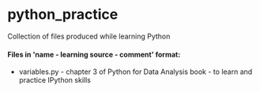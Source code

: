 # python_practice
Collection of files produced while learning Python

#### Files in 'name - learning source - comment' format:
* variables.py - chapter 3 of Python for Data Analysis book - to learn and practice IPython skills
